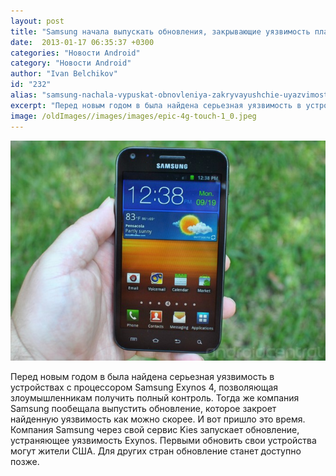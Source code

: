 ```yaml
---
layout: post
title: "Samsung начала выпускать обновления, закрывающие уязвимость платформы Exynos"
date:  2013-01-17 06:35:37 +0300
categories: "Новости Android"
category: "Новости Android"
author: "Ivan Belchikov"
id: "232"
alias: "samsung-nachala-vypuskat-obnovleniya-zakryvayushchie-uyazvimost-platformy-exynos"
excerpt: "Перед новым годом в была найдена серьезная уязвимость в устройствах с процессором Samsung Exynos 4, позволяющая злоумышленникам получить полный контроль. Тогда же компания Samsung пообещала выпустить обновление, которое закроет найденную уязвимость как можно скорее. И вот пришло это время. Компания Samsung через свой сервис Kies запускает обновление, устраняющее уязвимость Exynos. Первыми обновить свои устройства могут жители США. Для других стран обновление станет доступно позже."
image: /oldImages//images/images/epic-4g-touch-1_0.jpeg
---
```

<img  src="/oldImages/images/images/epic-4g-touch-1_0.jpeg" alt="Samsung" >

Перед новым годом в была найдена серьезная уязвимость в устройствах с процессором Samsung Exynos 4, позволяющая злоумышленникам получить полный контроль. Тогда же компания Samsung пообещала выпустить обновление, которое закроет найденную уязвимость как можно скорее. И вот пришло это время. Компания Samsung через свой сервис Kies запускает обновление, устраняющее уязвимость Exynos. Первыми обновить свои устройства могут жители США. Для других стран обновление станет доступно позже.
